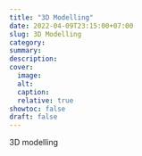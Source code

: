 ```yaml
---
title: "3D Modelling"
date: 2022-04-09T23:15:00+07:00
slug: 3D Modelling
category:
summary:
description:
cover:
  image:
  alt:
  caption:
  relative: true
showtoc: false
draft: false
---
```


3D modelling
